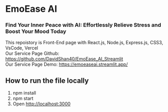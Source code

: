 # EmoEase AI
### Find Your Inner Peace with AI: Effortlessly Relieve Stress and Boost Your Mood Today
This repoistory is Front-End page with React.js, Node.js, Express.js, CSS3, VsCode, Vercel\
Our Service Page Github: https://github.com/DavidShan40/EmoEase_AI_Streamlit \
Our Service Page Demo: https://emoeaseai.streamlit.app/

## How to run the file locally
1. npm install
2. npm start
3. Open [http://localhost:3000](http://localhost:3000)

